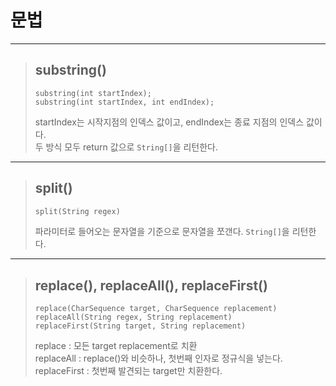 # 문법

---

>## substring()
> ```
> substring(int startIndex);
> substring(int startIndex, int endIndex);
> ```
> startIndex는 시작지점의 인덱스 값이고, endIndex는 종료 지점의 인덱스 값이다.   
> 두 방식 모두 return 값으로 `String[]`을 리턴한다.   
---

>## split()
> ```html
> split(String regex)
> ```
> 파라미터로 들어오는 문자열을 기준으로 문자열을 쪼갠다. `String[]`을 리턴한다.

---

> ## replace(), replaceAll(), replaceFirst()
>    
> ```
> replace(CharSequence target, CharSequence replacement) 
> replaceAll(String regex, String replacement) 
> replaceFirst(String target, String replacement)
> ```
> replace : 모든 target replacement로 치환   
> replaceAll : replace()와 비슷하나, 첫번째 인자로 정규식을 넣는다.   
> replaceFirst : 첫번째 발견되는 target만 치환한다.
